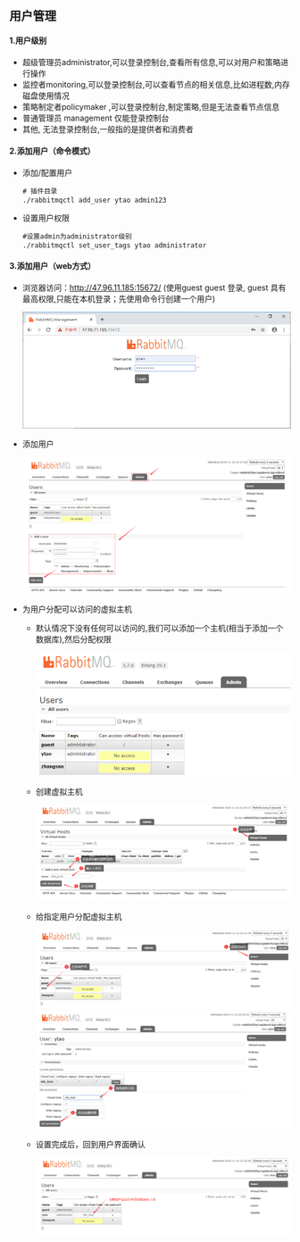 ## 用户管理

#### 1.用户级别

- 超级管理员administrator,可以登录控制台,查看所有信息,可以对用户和策略进行操作
- 监控者monitoring,可以登录控制台,可以查看节点的相关信息,比如进程数,内存磁盘使用情况
- 策略制定者policymaker ,可以登录控制台,制定策略,但是无法查看节点信息
- 普通管理员 management 仅能登录控制台
- 其他, 无法登录控制台,一般指的是提供者和消费者

#### 2.添加用户（命令模式）

- 添加/配置用户

  ```
  # 插件目录
  ./rabbitmqctl add_user ytao admin123
  ```

- 设置用户权限

  ```
  #设置admin为administrator级别
  ./rabbitmqctl set_user_tags ytao administrator
  ```

  

#### 3.添加用户（web方式）

- 浏览器访问：http://47.96.11.185:15672/ (使用guest guest 登录, guest 具有最高权限,只能在本机登录；先使用命令行创建一个用户)

  ![image](04-RabbitMQ%E7%AE%A1%E7%90%86.assets/41D1E9C8E6B6494397A10DD328DD89A4)

- 添加用户

  ![image](04-RabbitMQ%E7%AE%A1%E7%90%86.assets/D8A88B1B9C1747A79C202F1AACAACE2C)

- 为用户分配可以访问的虚拟主机

  - 默认情况下没有任何可以访问的,我们可以添加一个主机(相当于添加一个数据库),然后分配权限

    ![image](04-RabbitMQ%E7%AE%A1%E7%90%86.assets/5AF6C7D6A154462B84F18ACF181393AE)

  - 创建虚拟主机

    ![image](04-RabbitMQ%E7%AE%A1%E7%90%86.assets/BCDA0C5EFB14416CBF7F0A913C06E8AA)

  - 给指定用户分配虚拟主机

    ![image](04-RabbitMQ%E7%AE%A1%E7%90%86.assets/D79EE0EB70654749A1B7E456DB866DE0)![image](04-RabbitMQ%E7%AE%A1%E7%90%86.assets/4035DC4D28CE466D93278800E52F5255)

  - 设置完成后，回到用户界面确认

    ![image](04-RabbitMQ%E7%AE%A1%E7%90%86.assets/472D0A7356A34D5EA532BEA644F5058B)